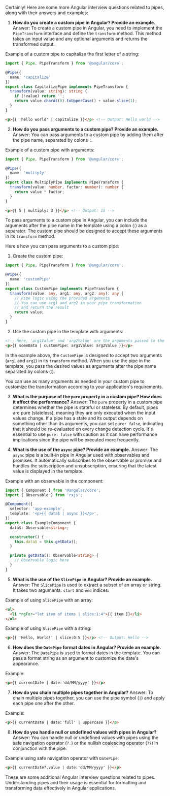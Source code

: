 Certainly! Here are some more Angular interview questions related to pipes, along with their answers and examples:

1. **How do you create a custom pipe in Angular? Provide an example.**
Answer: To create a custom pipe in Angular, you need to implement the `PipeTransform` interface and define the `transform` method. This method takes an input value and any optional arguments and returns the transformed output.

Example of a custom pipe to capitalize the first letter of a string:
```typescript
import { Pipe, PipeTransform } from '@angular/core';

@Pipe({
  name: 'capitalize'
})
export class CapitalizePipe implements PipeTransform {
  transform(value: string): string {
    if (!value) return '';
    return value.charAt(0).toUpperCase() + value.slice(1);
  }
}
```
```html
<p>{{ 'hello world' | capitalize }}</p> <!-- Output: Hello world -->
```

2. **How do you pass arguments to a custom pipe? Provide an example.**
Answer: You can pass arguments to a custom pipe by adding them after the pipe name, separated by colons `:`.

Example of a custom pipe with arguments:
```typescript
import { Pipe, PipeTransform } from '@angular/core';

@Pipe({
  name: 'multiply'
})
export class MultiplyPipe implements PipeTransform {
  transform(value: number, factor: number): number {
    return value * factor;
  }
}
```
```html
<p>{{ 5 | multiply: 3 }}</p> <!-- Output: 15 -->
```

To pass arguments to a custom pipe in Angular, you can include the arguments after the pipe name in the template using a colon (:) as a separator. The custom pipe should be designed to accept these arguments in its `transform` method.

Here's how you can pass arguments to a custom pipe:

1. Create the custom pipe:
```typescript
import { Pipe, PipeTransform } from '@angular/core';

@Pipe({
  name: 'customPipe'
})
export class CustomPipe implements PipeTransform {
  transform(value: any, arg1: any, arg2: any): any {
    // Pipe logic using the provided arguments
    // You can use arg1 and arg2 in your pipe transformation
    // and return the result
    return value;
  }
}
```

2. Use the custom pipe in the template with arguments:
```html
<!-- Here, 'arg1Value' and 'arg2Value' are the arguments passed to the custom pipe -->
<p>{{ someData | customPipe: arg1Value: arg2Value }}</p>
```

In the example above, the `CustomPipe` is designed to accept two arguments (`arg1` and `arg2`) in its `transform` method. When you use the pipe in the template, you pass the desired values as arguments after the pipe name separated by colons (:).

You can use as many arguments as needed in your custom pipe to customize the transformation according to your application's requirements.

3. **What is the purpose of the `pure` property in a custom pipe? How does it affect the performance?**
Answer: The `pure` property in a custom pipe determines whether the pipe is stateful or stateless. By default, pipes are pure (stateless), meaning they are only executed when the input values change. If a pipe has a state and its output depends on something other than its arguments, you can set `pure: false`, indicating that it should be re-evaluated on every change detection cycle. It's essential to use `pure: false` with caution as it can have performance implications since the pipe will be executed more frequently.

4. **What is the use of the `async` pipe? Provide an example.**
Answer: The `async` pipe is a built-in pipe in Angular used with observables and promises. It automatically subscribes to the observable or promise and handles the subscription and unsubscription, ensuring that the latest value is displayed in the template.

Example with an observable in the component:
```typescript
import { Component } from '@angular/core';
import { Observable } from 'rxjs';

@Component({
  selector: 'app-example',
  template: '<p>{{ data$ | async }}</p>',
})
export class ExampleComponent {
  data$: Observable<string>;

  constructor() {
    this.data$ = this.getData();
  }

  private getData(): Observable<string> {
    // Observable logic here
  }
}
```

5. **What is the use of the `SlicePipe` in Angular? Provide an example.**
Answer: The `SlicePipe` is used to extract a subset of an array or string. It takes two arguments: `start` and `end` indices.

Example of using `SlicePipe` with an array:
```html
<ul>
  <li *ngFor="let item of items | slice:1:4">{{ item }}</li>
</ul>
```

Example of using `SlicePipe` with a string:
```html
<p>{{ 'Hello, World!' | slice:0:5 }}</p> <!-- Output: Hello -->
```

6. **How does the `DatePipe` format dates in Angular? Provide an example.**
Answer: The `DatePipe` is used to format dates in the template. You can pass a format string as an argument to customize the date's appearance.

Example:
```html
<p>{{ currentDate | date:'dd/MM/yyyy' }}</p>
```

7. **How do you chain multiple pipes together in Angular?**
Answer: To chain multiple pipes together, you can use the pipe symbol (`|`) and apply each pipe one after the other.

Example:
```html
<p>{{ currentDate | date:'full' | uppercase }}</p>
```

8. **How do you handle null or undefined values with pipes in Angular?**
Answer: You can handle null or undefined values with pipes using the safe navigation operator (`?.`) or the nullish coalescing operator (`??`) in conjunction with the pipe.

Example using safe navigation operator with `DatePipe`:
```html
<p>{{ currentDate?.value | date:'dd/MM/yyyy' }}</p>
```

These are some additional Angular interview questions related to pipes. Understanding pipes and their usage is essential for formatting and transforming data effectively in Angular applications.